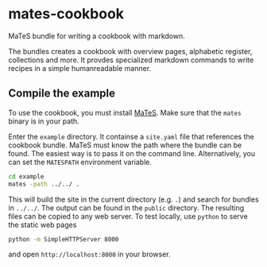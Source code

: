 # mates-cookbook
MaTeS bundle for writing a cookbook with markdown.

The bundles creates a cookbook with overview pages, alphabetic register, collections and more.
It provdes specialized markdown commands to write recipes in a simple humanreadable manner.

## Compile the example

To use the cookbook, you must install [MaTeS](https://github.com/weistn/mates).
Make sure that the `mates` binary is in your path.

Enter the `example` directory.
It containse a `site.yaml` file that references the cookbook bundle.
MaTeS must know the path where the bundle can be found.
The easiest way is to pass it on the command line.
Alternatively, you can set the `MATESPATH` environment variable.

```bash
cd example
mates -path ../../ .
```

This will build the site in the current directory (e.g. `.`) and search for bundles in `../../`.
The output can be found in the `public` directory.
The resulting files can be copied to any web server.
To test locally, use `python` to serve the static web pages

```bash
python -m SimpleHTTPServer 8000
```

and open `http://localhost:8000` in your browser.